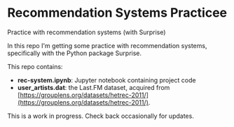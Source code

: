 # Recommendation Systems Practicee
Practice with recommendation systems (with Surprise)

In this repo I'm getting some practice with recommendation systems, specifically with the Python package Surprise.

This repo contains:

* **rec-system.ipynb**: Jupyter notebook containing project code
* **user_artists.dat**: the Last.FM dataset, acquired from [https://grouplens.org/datasets/hetrec-2011/](https://grouplens.org/datasets/hetrec-2011/).

This is a work in progress. Check back occasionally for updates.
